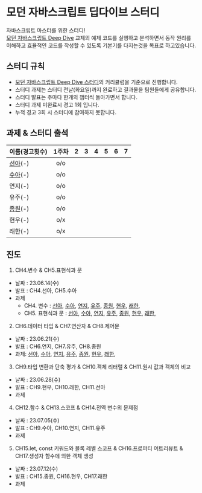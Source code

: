 # 모던 자바스크립트 딥다이브 스터디

자바스크립트 마스터를 위한 스터디!  
[모던 자바스크립트 Deep Dive](https://github.com/wikibook/mjs) 교제의 예제 코드를 실행하고 분석하면서 동작 원리를 이해하고 효율적인 코드를 작성할 수 있도록 기본기를 다지는것을 목표로 하고있습니다.

## 스터디 규칙

- [모던 자바스크립트 Deep Dive 스터디](https://www.youtube.com/playlist?list=PLjQV3hketAJnP_ceUiPCc8GnNQ0REpCqr)의 커리큘럼을 기준으로 진행합니다.
- 스터디 과제는 스터디 전날(화요일)까지 완료하고 결과물을 팀원들에게 공유합니다.
- 스터디 발표는 주마다 한개의 챕터씩 돌아가면서 합니다.
- 스터디 과제 미완료시 경고 1회 입니다.
- 누적 경고 3회 시 스터디에 참여하지 못합니다.

## 과제 & 스터디 출석

| 이름(경고횟수)                               | 1주차 | 2   | 3   | 4   | 5   | 6   | 7   |
| -------------------------------------------- | :---: | --- | --- | --- | --- | --- | --- |
| [선아](https://github.com/hellojoyworldz)(-) |  o/o  |
| [수아](https://github.com/yppeu)(-)          |  o/o  |
| 연지(-)                                      |  o/o  |
| 유주(-)                                      |  o/o  |
| [종원](https://github.com/Ubermensch0608)(-) |  o/o  |
| 현우(-)                                      |  o/x  |
| 래한(-)                                      |  o/x  |

## 진도

1. CH4.변수 & CH5.표현식과 문

- 날짜 : 23.06.14(수)
- 발표 : CH4.선아, CH5.수아
- 과제
  - CH4. 변수 :
    [선아](https://github.com/hellojoyworldz/modern-javasciprt-deep-dive/tree/master/CH4.%20%EB%B3%80%EC%88%98/sunah),
    [수아](https://aqusua.tistory.com/19),
    [연지](https://blog.naver.com/duswlskfk42/223128150767),
    [유주](https://velog.io/@leah1225/javascript-deep-dive-4%EC%9E%A5-%EB%B3%80%EC%88%98),
    [종원](https://fantasy-iris-224.notion.site/Ch4-c5bbe1898dd24039b020ef1f11353a17?pvs=4),
    [현우](https://cute-syrup-73b.notion.site/4-Deep-Dive-0cdca5aaecb6430abcc57a9a3ec700b3?pvs=4),
    [래한](https://www.notion.so/raehan/4-1e4fccf5f1284d838b81051710f4167e?pvs=4),
  - CH5. 표현식과 문 :
    [선아](https://github.com/hellojoyworldz/modern-javasciprt-deep-dive/tree/master/CH5.%20%ED%91%9C%ED%98%84%EC%8B%9D%EA%B3%BC%EB%AC%B8/sunah),
    [수아](https://aqusua.tistory.com/21),
    [연지](https://blog.naver.com/duswlskfk42/223128160921),
    [유주](https://velog.io/@leah1225/Javascript-Deep-Dive-5%EC%9E%A5-%ED%91%9C%ED%98%84%EC%8B%9D%EA%B3%BC-%EB%AC%B8),
    [종원](https://fantasy-iris-224.notion.site/Ch5-59548e0f725545fbb5efd0ad896738cf?pvs=4),
    [현우](https://cute-syrup-73b.notion.site/5-Deep-Dive-6caa840b3f93473e836753c853863a00?pvs=4),
    [래한](https://www.notion.so/raehan/5-ccae764153fa48f9ba3dba27c6025390?pvs=4),

2. CH6.데이터 타입 & CH7.연산자 & CH8.제어문

- 날짜 : 23.06.21(수)
- 발표 : CH6.연지, CH7.유주, CH8.종원
- 과제:
  [선아](),
  [수아](),
  [연지](),
  [유주](),
  [종원](),
  [현우](),
  [래한](),

3. CH9.타입 변환과 단축 평가 & CH10.객체 리터럴 & CH11.원시 값과 객체의 비교

- 날짜 : 23.06.28(수)
- 발표 : CH9.현우, CH10.래한, CH11.선아
- 과제

4. CH12.함수 & CH13.스코프 & CH14.전역 변수의 문제점

- 날짜 : 23.07.05(수)
- 발표 : CH9.수아, CH10.연지, CH11.유주
- 과제

5. CH15.let, const 키워드와 블록 레벨 스코프 & CH16.프로퍼티 어트리뷰트 & CH17.생성자 함수에 의한 객체 생성

- 날짜 : 23.07.12(수)
- 발표 : CH15.종원, CH16.현우, CH17.래한
- 과제
